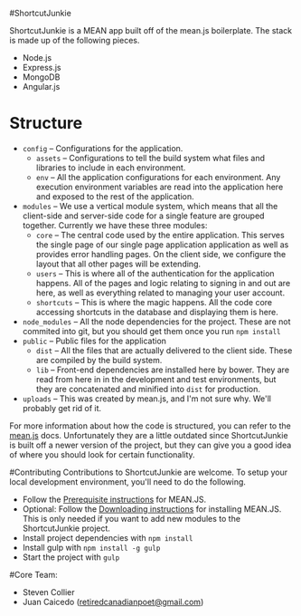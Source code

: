 #ShortcutJunkie

ShortcutJunkie is a MEAN app built off of the mean.js boilerplate. The stack is made up of the following pieces.
* Node.js
* Express.js
* MongoDB
* Angular.js

# Structure
* `config` – Configurations for the application.
    *  `assets` – Configurations to tell the build system what files and libraries to include in each environment.
    *  `env` – All the application configurations for each environment. Any execution environment variables are read into the application here and exposed to the rest of the application.
* `modules` –
    We use a vertical module system, which means that all the client-side and server-side code     for a single feature are grouped together. Currently we have these three modules:
    * `core` – The central code used by the entire application. This serves the single page of our single page application application as well as provides error handling pages. On the client side, we configure the layout that all other pages will be extending.
    * `users` – This is where all of the authentication for the application happens. All of the pages and logic relating to signing in and out are here, as well as everything related to managing your user account.
    * `shortcuts` – This is where the magic happens. All the code core accessing shortcuts in the database and displaying them is here.
* `node_modules` – All the node dependencies for the project. These are not commited into git, but you should get them once you run `npm install`
* `public` – Public files for the application
    * `dist` – All the files that are actually delivered to the client side. These are compiled by the build system.
    * `lib` – Front-end dependencies are installed here by bower. They are read from here in in the development and test environments, but they are concatenated and minified into `dist` for production.
* `uploads` – This was created by mean.js, and I'm not sure why. We'll probably get rid of it.

For more information about how the code is structured, you can refer to the [mean.js](http://meanjs.org/docs.html#folder-structure) docs. Unfortunately they are a little outdated since ShortcutJunkie is built off a newer version of the project, but they can give you a good idea of where you should look for certain functionality.

#Contributing
Contributions to ShortcutJunkie are welcome. To setup your local development environment, you'll need to do the following.
* Follow the [Prerequisite instructions](http://meanjs.org/docs.html#getting-started) for MEAN.JS.
* Optional: Follow the [Downloading instructions](http://meanjs.org/docs.html#getting-started) for installing MEAN.JS. This is only needed if you want to add new modules to the ShortcutJunkie project.
* Install project dependencies with `npm install`
* Install gulp with `npm install -g gulp`
* Start the project with `gulp`

#Core Team:
- Steven Collier
- Juan Caicedo (retiredcanadianpoet@gmail.com)